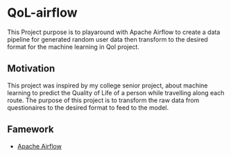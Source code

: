 # QoL-airflow

This Project purpose is to playaround with Apache Airflow to create a data pipeline for generated random user data then transform to the desired format for the machine learning in Qol project.

## Motivation

This project was inspired by my college senior project, about machine learning to predict the Quality of Life of a person while travelling along each route. The purpose of this project is to transform the raw data from questionaires to the desired format to feed to the model.

## Famework
- [Apache Airflow](https://airflow.apache.org/)
